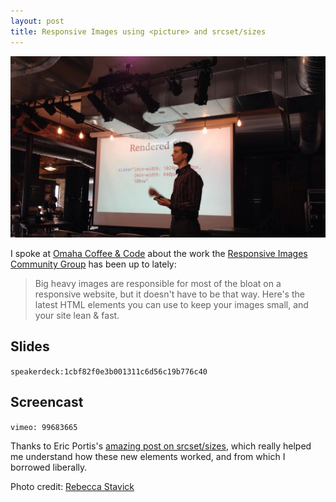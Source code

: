 ```yaml
---
layout: post
title: Responsive Images using <picture> and srcset/sizes
---
```


![Me, Presenting](../images/responsive-images-preso.jpg)

I spoke at [Omaha Coffee & Code](https://web.archive.org/web/20140730182602/http://www.meetup.com:80/coffeeandcode/) about the work the [Responsive Images Community Group][respimg] has been up to lately:

> Big heavy images are responsible for most of the bloat on a responsive website, but it doesn't have to be that way. Here's the latest HTML elements you can use to keep your images small, and your site lean & fast.

## Slides

`speakerdeck:1cbf82f0e3b001311c6d56c19b776c40`

## Screencast

`vimeo: 99683665`

Thanks to Eric Portis's [amazing post on srcset/sizes][eric], which really helped me understand how these new elements worked, and from which I borrowed liberally.

Photo credit: [Rebecca Stavick](https://twitter.com/RebeccaStavick/status/483982587845541889)

[respimg]: http://responsiveimages.org/
[eric]: http://ericportis.com/posts/2014/srcset-sizes/
